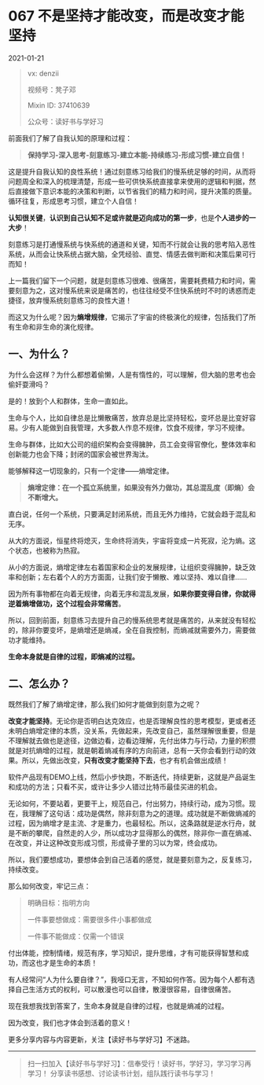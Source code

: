 # 067 不是坚持才能改变，而是改变才能坚持

2021-01-21

> vx: denzii
>
> 视频号：凳子邓
>
> Mixin ID: 37410639
>
> 公众号：读好书与学好习



前面我们了解了自我认知的原理和过程：

> **保持学习-深入思考-刻意练习-建立本能-持续练习-形成习惯-建立自信！**

这是提升自我认知的良性系统！通过刻意练习给我们的慢系统足够的时间，从而将问题周全和深入的梳理清楚，形成一些可供快系统直接拿来使用的逻辑和判据，然后直接做下意识本能的决策和判断，以节省我们的精力和时间，提升决策的质量。循环往复，形成思考习惯，建立个人自信！

**认知很关键**，**认识到自己认知不足或许就是迈向成功的第一步**，也是**个人进步的一大步**！

刻意练习是打通慢系统与快系统的通道和关键，知而不行就会让我的思考陷入恶性系统，从而会让快系统占据大脑，全凭经验、直觉、情感去做判断和决策后果可行而知！

上一篇我们留下一个问题，就是刻意练习很难、很痛苦，需要耗费精力和时间，需要刻意为之，这对慢系统来说是痛苦的，也往往经受不住快系统时不时的诱惑而走捷径，放弃慢系统刻意练习的良性大道！

而这又为什么呢？因为**熵增规律**，它揭示了宇宙的终极演化的规律，包括我们了所有生命和非生命的演化规律。



## 一、为什么？

为什么会这样？为什么都想着偷懒，人是有惰性的，可以理解，但大脑的思考也会偷奸耍滑吗？

是的！放到个人和群体，生命一直如此。

生命与个人，比如自律总是比懒散痛苦，放弃总是比坚持轻松，变坏总是比变好容易。少有人能做到自我管理，大多数人作息不规律，饮食不规律，学习不规律。

生命与群体，比如大公司的组织架构会变得臃肿，员工会变得官僚化，整体效率和创新能力也会下降；封闭的国家会被世界淘汰。

能够解释这一切现象的，只有一个定律——熵增定律。

> **熵增定律：在一个孤立系统里，如果没有外力做功，其总混乱度（即熵）会不断增大。**

直白说，任何一个系统，只要满足封闭系统，而且无外力维持，它就会趋于混乱和无序。

从大的方面说，恒星终将熄灭，生命终将消失，宇宙将变成一片死寂，沦为熵。这个状态，也被称为热寂。

从小的方面说，熵增定律左右着国家和企业的发展规律，让组织变得臃肿，缺乏效率和创新；左右着个人的方方面面，让我们安于懒散、难以坚持、难以自律……

因为所有事物都在向着无规律，向着无序和混乱发展，**如果你要变得自律，你就得逆着熵增做功，这个过程会非常痛苦**。

所以，回到前面，刻意练习去提升自己的慢系统思考就是痛苦的，从来就没有轻松的，除非你要变坏，是熵增还是熵减，全在自我控制，而熵减就需要外力，需要做功才能维持。

**生命本身就是自律的过程，即熵减的过程。**



## 二、怎么办？

既然我们了解了熵增定律，那么我们如何才能做到刻意为之呢？

**改变才能坚持**。无论你是否明白达克效应，也是否理解良性的思考模型，更或者还未明白熵增定律的本质，没关系，先做起来，先改变自己，虽然理解很重要，但是不理解就去做也是途径，边做边看，边看边理解，先付出体力与行动，力量的积攒就是对抗熵增的过程，就是朝着熵减有序的方向前进，总有一天你会看到行动的效果。所以，先做出改变，**只有改变才能坚持下去**，也才有机会做出成绩！

软件产品现有DEMO上线，然后小步快跑，不断迭代，持续更新，这就是产品诞生和成功的方法；只看不买，或许让多少人错过比特币最佳买进的机会。

无论如何，不要站着，更要干上，规范自己，付出努力，持续行动，成为习惯。现在，我理解了这句话：成功是偶然，除非刻意为之的道理。成功就是不断做熵减的过程，因为熵增才是主流、才是重力，也最轻松。所以，这条路就是逆水行舟，就是不断的攀爬，自然走的人少，所以成功才显得那么的偶然，除非你一直在熵减、在改变，并让这种改变形成习惯，形成骨子里的习以为常，终会成功。

所以，我们要想成功，要想体会到自己活着的感觉，就是要刻意为之，反复练习，持续改变。

那么如何改变，牢记三点：

> 明确目标：指明方向
>
> 一件事要想做成：需要很多件小事都做成
>
> 一件事不能做成：仅需一个错误

付出体能，控制情绪，规范有序，学习知识，提升思维，才有可能获得智慧和成功，而这也才是生命的本质！

有人经常问“人为什么要自律？”，我哑口无言，不知如何作答。因为每个人都有选择自己生活方式的权利，可以散漫也可以自律，散漫很容易，自律很痛苦。

现在我想我找到答案了，生命本身就是自律的过程，也就是熵减的过程。

因为改变，我们也才体会到活着的意义！

更多分享内容与内容更新，关注【读好书与学好习】不迷路。

------

> 扫一扫加入【读好书与学好习】：信奉受行！读好书，学好习，学习学习再学习！ 分享读书感想、讨论读书计划，组队践行读书与学习！

